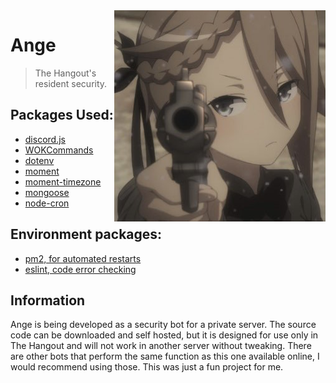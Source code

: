 <img src="icon2.png" align="right" />

# Ange
> The Hangout's resident security.

## Packages Used:
- [discord.js](https://discord.js.org/#/)
- [WOKCommands](https://www.npmjs.com/package/wokcommands)
- [dotenv](https://www.npmjs.com/package/dotenv)
- [moment](https://momentjs.com)
- [moment-timezone](https://momentjs.com/timezone/)
- [mongoose](https://mongoosejs.com)
- [node-cron](https://www.npmjs.com/package/node-cron)

## Environment packages:
- [pm2, for automated restarts](https://pm2.keymetrics.io)
- [eslint, code error checking](https://eslint.org)

## Information
Ange is being developed as a security bot for a private server. The source code can be downloaded and self hosted, but it is designed for use only in The Hangout and will not work in another server without tweaking. There are other bots that perform the same function as this one available online, I would recommend using those. This was just a fun project for me.